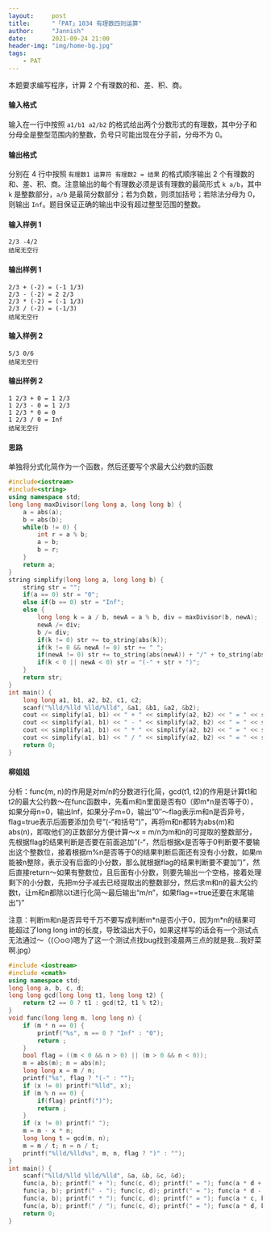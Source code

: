 ```yaml
---
layout:     post
title:      "「PAT」1034 有理数四则运算"
author:     "Jannish"
date:       2021-09-24 21:00
header-img: "img/home-bg.jpg"
tags:
    - PAT
---
```


本题要求编写程序，计算 2 个有理数的和、差、积、商。

#### 输入格式

输入在一行中按照 `a1/b1 a2/b2` 的格式给出两个分数形式的有理数，其中分子和分母全是整型范围内的整数，负号只可能出现在分子前，分母不为 0。

#### 输出格式

分别在 4 行中按照 `有理数1 运算符 有理数2 = 结果` 的格式顺序输出 2 个有理数的和、差、积、商。注意输出的每个有理数必须是该有理数的最简形式 `k a/b`，其中 `k` 是整数部分，`a/b` 是最简分数部分；若为负数，则须加括号；若除法分母为 0，则输出 `Inf`。题目保证正确的输出中没有超过整型范围的整数。

#### 输入样例 1

```in
2/3 -4/2
结尾无空行
```

#### 输出样例 1

```out
2/3 + (-2) = (-1 1/3)
2/3 - (-2) = 2 2/3
2/3 * (-2) = (-1 1/3)
2/3 / (-2) = (-1/3)
结尾无空行
```

#### 输入样例 2

```in
5/3 0/6
结尾无空行
```

#### 输出样例 2

```out
1 2/3 + 0 = 1 2/3
1 2/3 - 0 = 1 2/3
1 2/3 * 0 = 0
1 2/3 / 0 = Inf
结尾无空行
```

#### 思路

单独将分式化简作为一个函数，然后还要写个求最大公约数的函数

```c++
#include<iostream>
#include<string>
using namespace std;
long long maxDivisor(long long a, long long b) {
    a = abs(a);
    b = abs(b);
    while(b != 0) {
        int r = a % b;
        a = b;
        b = r;
    }
    return a;
}
string simplify(long long a, long long b) {
    string str = "";
    if(a == 0) str = "0";
    else if(b == 0) str = "Inf";
    else {
        long long k = a / b, newA = a % b, div = maxDivisor(b, newA);
        newA /= div;
        b /= div;
        if(k != 0) str += to_string(abs(k));
        if(k != 0 && newA != 0) str += " ";  
        if(newA != 0) str += to_string(abs(newA)) + "/" + to_string(abs(b));
        if(k < 0 || newA < 0) str = "(-" + str + ")";
    }
    return str;
}
int main() {
    long long a1, b1, a2, b2, c1, c2;
    scanf("%lld/%lld %lld/%lld", &a1, &b1, &a2, &b2);
    cout << simplify(a1, b1) << " + " << simplify(a2, b2) << " = " << simplify(a1 * b2 + a2 * b1, b1 * b2) << endl;
    cout << simplify(a1, b1) << " - " << simplify(a2, b2) << " = " << simplify(a1 * b2 - a2 * b1, b1 * b2) << endl;
    cout << simplify(a1, b1) << " * " << simplify(a2, b2) << " = " << simplify(a1 * a2, b1 * b2) << endl;
    cout << simplify(a1, b1) << " / " << simplify(a2, b2) << " = " << simplify(a2 < 0 ? a1 * -b2 : a1 * b2, a2 < 0 ? b1 * -a2 : b1 * a2) << endl;
    return 0;
}
```

#### 柳姐姐

分析：func(m, n)的作用是对m/n的分数进行化简，gcd(t1, t2)的作用是计算t1和t2的最大公约数～在func函数中，先看m和n里面是否有0（即m\*n是否等于0），如果分母n=0，输出Inf，如果分子m=0，输出”0″～flag表示m和n是否异号，flag=true表示后面要添加负号”(-“和括号”)”，再将m和n都转为abs(m)和abs(n)，即取他们的正数部分方便计算～x = m/n为m和n的可提取的整数部分，先根据flag的结果判断是否要在前面追加”(-“，然后根据x是否等于0判断要不要输出这个整数位，接着根据m%n是否等于0的结果判断后面还有没有小分数，如果m能被n整除，表示没有后面的小分数，那么就根据flag的结果判断要不要加”)”，然后直接return～如果有整数位，且后面有小分数，则要先输出一个空格，接着处理剩下的小分数，先把m分子减去已经提取出的整数部分，然后求m和n的最大公约数t，让m和n都除以t进行化简～最后输出“m/n”，如果flag==true还要在末尾输出”)”

注意：判断m和n是否异号千万不要写成判断m\*n是否小于0，因为m\*n的结果可能超过了long long int的长度，导致溢出大于0，如果这样写的话会有一个测试点无法通过～（(⊙o⊙)嗯为了这一个测试点找bug找到凌晨两三点的就是我…我好菜啊.jpg）

```c++
#include <iostream>
#include <cmath>
using namespace std;
long long a, b, c, d;
long long gcd(long long t1, long long t2) {
    return t2 == 0 ? t1 : gcd(t2, t1 % t2);
}
void func(long long m, long long n) {
    if (m * n == 0) {
        printf("%s", n == 0 ? "Inf" : "0");
        return ;
    }
    bool flag = ((m < 0 && n > 0) || (m > 0 && n < 0));
    m = abs(m); n = abs(n);
    long long x = m / n;
    printf("%s", flag ? "(-" : "");
    if (x != 0) printf("%lld", x);
    if (m % n == 0) {
        if(flag) printf(")");
        return ;
    }
    if (x != 0) printf(" ");
    m = m - x * n;
    long long t = gcd(m, n);
    m = m / t; n = n / t;
    printf("%lld/%lld%s", m, n, flag ? ")" : "");
}
int main() {
    scanf("%lld/%lld %lld/%lld", &a, &b, &c, &d);
    func(a, b); printf(" + "); func(c, d); printf(" = "); func(a * d + b * c, b * d); printf("\n");
    func(a, b); printf(" - "); func(c, d); printf(" = "); func(a * d - b * c, b * d); printf("\n");
    func(a, b); printf(" * "); func(c, d); printf(" = "); func(a * c, b * d); printf("\n");
    func(a, b); printf(" / "); func(c, d); printf(" = "); func(a * d, b * c);
    return 0;
}
```





